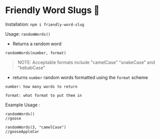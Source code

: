 # Friendly Word Slugs 🐌

Installation: `npm i friendly-word-slug`


Usage: 
`randomWords()`

- Returns a random word



`randomWords(number, format)`

> NOTE: Acceptable formats include "camelCase" "snakeCase" and "kebabCase"

- returns `number` random words formatted using the `format` scheme 
```
number: how many words to return

format: what format to put them in
```



Example Usage :
```
randomWords()
//goose

randomWords(3, "camelCase")
//gooseAppleCar
```
